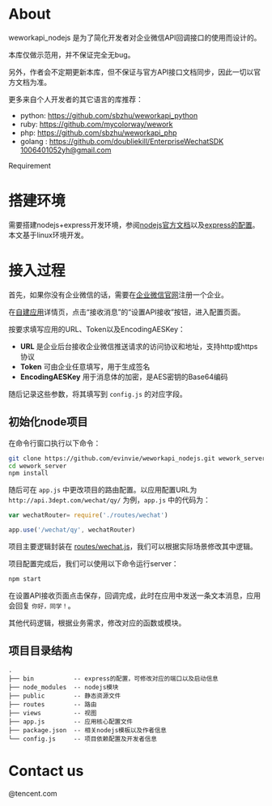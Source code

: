 # About

weworkapi_nodejs 是为了简化开发者对企业微信API回调接口的使用而设计的。

本库仅做示范用，并不保证完全无bug。

另外，作者会不定期更新本库，但不保证与官方API接口文档同步，因此一切以官方文档为准。

更多来自个人开发者的其它语言的库推荐：

- python: https://github.com/sbzhu/weworkapi_python
- ruby: https://github.com/mycolorway/wework
- php: https://github.com/sbzhu/weworkapi_php
- golang : https://github.com/doubliekill/EnterpriseWechatSDK 1006401052yh@gmail.com

Requirement

# 搭建环境

需要搭建nodejs+express开发环境，参阅[nodejs官方文档]以及[express的配置]。本文基于linux环境开发。

[nodejs官方文档]: https://nodejs.org/en/
[express的配置]: https://expressjs.com/

# 接入过程

首先，如果你没有企业微信的话，需要在[企业微信官网]注册一个企业。

在[自建应用]详情页，点击“接收消息”的“设置API接收”按钮，进入配置页面。

按要求填写应用的URL、Token以及EncodingAESKey：

- __URL__ 是企业后台接收企业微信推送请求的访问协议和地址，支持http或https协议
- __Token__ 可由企业任意填写，用于生成签名
- __EncodingAESKey__ 用于消息体的加密，是AES密钥的Base64编码

随后记录这些参数，将其填写到 `config.js` 的对应字段。

[企业微信官网]: https://work.weixin.qq.com/
[自建应用]: https://work.weixin.qq.com/api/doc#10025

## 初始化node项目

在命令行窗口执行以下命令：

```bash
git clone https://github.com/evinvie/weworkapi_nodejs.git wework_server
cd wework_server
npm install
```

随后可在 `app.js` 中更改项目的路由配置。以应用配置URL为 `http://api.3dept.com/wechat/qy/` 为例，`app.js` 中的代码为：

```javascript
var wechatRouter= require('./routes/wechat')

app.use('/wechat/qy', wechatRouter)
```

项目主要逻辑封装在 [routes/wechat.js]，我们可以根据实际场景修改其中逻辑。

项目配置完成后，我们可以使用以下命令运行server：

```bash
npm start
```

在设置API接收页面点击保存，回调完成，此时在应用中发送一条文本消息，应用会回复 `你好，同学！`。

其他代码逻辑，根据业务需求，修改对应的函数或模块。

[routes/wechat.js]: https://github.com/evinvie/weworkapi_nodejs/blob/master/routes/wechat.js

## 项目目录结构

```
.
├── bin           -- express的配置，可修改对应的端口以及启动信息
├── node_modules  -- nodejs模块
├── public        -- 静态资源文件
├── routes        -- 路由
├── views         -- 视图
├── app.js        -- 应用核心配置文件
├── package.json  -- 相关nodejs模板以及作者信息
└── config.js     -- 项目依赖配置及开发者信息
```

# Contact us

@tencent.com
